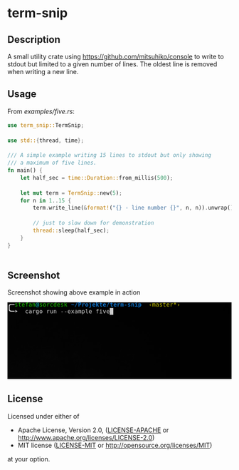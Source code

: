 # term-snip

## Description

A small utility crate using https://github.com/mitsuhiko/console to write 
to stdout but limited to a given number of lines. The oldest line is removed 
when writing a new line.

## Usage

From *examples/five.rs*:

```rust
use term_snip::TermSnip;

use std::{thread, time};

/// A simple example writing 15 lines to stdout but only showing
/// a maximum of five lines. 
fn main() {
    let half_sec = time::Duration::from_millis(500);
    
    let mut term = TermSnip::new(5);
    for n in 1..15 {
        term.write_line(&format!("{} - line number {}", n, n)).unwrap();
        
        // just to slow down for demonstration 
        thread::sleep(half_sec);
    }
}
 
```


## Screenshot

Screenshot showing above example in action

![Screenshot of example five.rs](screenshot/example_five.gif)

## License

Licensed under either of

 * Apache License, Version 2.0, ([LICENSE-APACHE](LICENSE-APACHE) or http://www.apache.org/licenses/LICENSE-2.0)
 * MIT license ([LICENSE-MIT](LICENSE-MIT) or http://opensource.org/licenses/MIT)

at your option.

